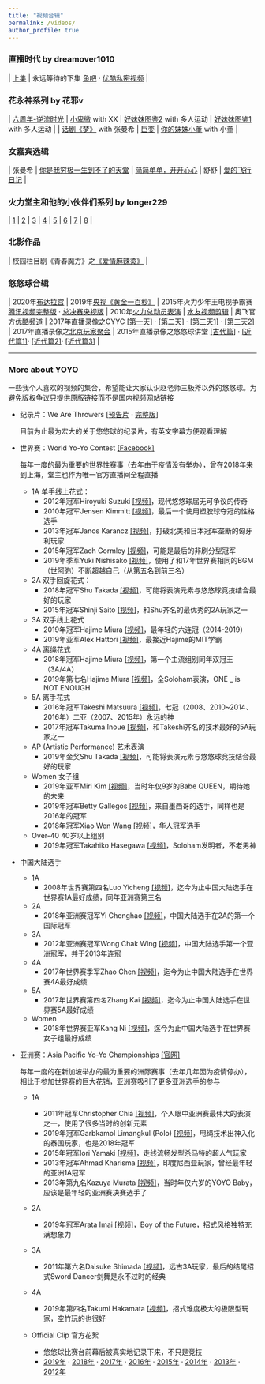 ```yaml
---
title: "视频合辑"
permalink: /videos/
author_profile: true
---
```


### 直播时代 by dreamover1010

| [上集](https://www.bilibili.com/video/BV1os411A79R) | 永远等待的下集 [鱼吧](https://yuba.douyu.com/p/766138301570681362) · [优酷私密视频](http://v.youku.com/v_show/id_XNDM5MjE1MjQ3Ng==.html) |

### 花永神系列 by 花邪v

| [六周年-逆流时光](https://yuba.douyu.com/p/255485431620106597) | [小卑微](https://yuba.douyu.com/p/320430661616861100) with XX | [好妹妹图鉴2](https://yuba.douyu.com/p/946137141610386419) with 多人运动 | [好妹妹图鉴1](https://yuba.douyu.com/p/198854931586759899) with 多人运动 | 
| [话剧《梦》](https://www.bilibili.com/video/BV1Eh411R7sd) with 张曼希 | [巨变](https://www.bilibili.com/video/BV1Lt4y1D734) | [你的妹妹小董](https://www.bilibili.com/video/BV1nZ4y1H7tV) with 小董 | 

### 女嘉宾选辑

| 张曼希 | [你是我穷极一生到不了的天堂](https://yuba.douyu.com/p/392852661591064413) | [简简单单，开开心心](https://yuba.douyu.com/p/709255541619924605)
| 舒舒 | [爱的飞行日记](https://yuba.douyu.com/p/765192541611244940) |

### 火力堂主和他的小伙伴们系列 by longer229

| [1](https://www.bilibili.com/video/BV1bW411W7nX) | [2](https://www.bilibili.com/video/BV1bW411W7ni) | [3](https://www.bilibili.com/video/BV1CW411W7eR) | [4](https://www.bilibili.com/video/BV1CW411W7vu) | [5](https://www.bilibili.com/video/BV1CW411W7as) | [6](https://www.bilibili.com/video/BV1CW411W7Y5) | [7](https://www.bilibili.com/video/BV1CW411W7F9) | [8](https://www.bilibili.com/video/BV1kW411W7ah) |

### 北影作品

| 校园栏目剧《青春魔方》之[《爱情麻辣烫》](https://v.youku.com/v_show/id_XMTUyMTgzNDg4.html) |

### 悠悠球合辑 

| 2020年[布达拉宫](https://yuba.douyu.com/p/107953551566399070) | 2019年[央视《黄金一百秒》](http://tv.cctv.com/2019/12/19/VIDE2wUNYhDLDzT73hqwSLGN191219.shtml) | 2015年火力少年王电视争霸赛 [腾讯视频完整版](https://v.qq.com/detail/w/wxe7z4egf3v24t9.html) · [总决赛央视版](http://tv.cctv.com/2015/06/18/VIDE1434623763859661.shtml) 
| 2010年[火力总动员表演](https://yuba.douyu.com/p/627815321546306635) | [水友视频剪辑](https://yuba.douyu.com/p/188426961586233263) | 奥飞官方[优酷频道](http://i.youku.com/i/UMTY0NjcyNTI3Mg==/videos?q=%E5%A0%82%E4%B8%BB) 
| 2017年直播录像之CYYC [[第一天]](https://v.youku.com/v_show/id_XMjg5MTQ3NDAyMA==.html) · [[第二天]](https://v.youku.com/v_show/id_XMjg5NDEyMzU2NA==.html) · [[第三天1]](https://v.youku.com/v_show/id_XMjg5NTQ2MTI5Mg==.html) · [[第三天2]](https://v.youku.com/v_show/id_XMjg5NjMxNzcyNA==.html?) | 2017年直播录像之[北京玩家聚会](https://v.youku.com/v_show/id_XMjUxODkyMjkyOA==.html) | 2015年直播录像之悠悠球讲堂 [[古代篇]](http://v.youku.com/v_show/id_XMTMxNDE4NTY1Ng==.html) · [[近代篇1]](http://v.youku.com/v_show/id_XMTMxNDE4OTY1Mg==.html)· [[近代篇2]](http://v.youku.com/v_show/id_XMTMxNDE4OTc5Ng==.html)· [[近代篇3]](http://v.youku.com/v_show/id_XMTMxNDE5MDI1Mg==.html) |

---

### More about YOYO

一些我个人喜欢的视频的集合，希望能让大家认识赵老师三板斧以外的悠悠球。为避免版权争议只提供原版链接而不是国内视频网站链接

- 纪录片：We Are Throwers [[预告片](https://www.reelhouse.org/wearethrowers/we-are-throwers/we-are-throwers-trailer) · [完整版](https://www.reelhouse.org/wearethrowers/we-are-throwers/wat-2017-finalcut-render-laga-192638)]
  
  目前为止最为宏大的关于悠悠球的纪录片，有英文字幕方便观看理解
  
- 世界赛：World Yo-Yo Contest [[Facebook]](https://www.facebook.com/worldyoyocontest/)

  每年一度的最为重要的世界性赛事（去年由于疫情没有举办），曾在2018年来到上海，堂主也作为唯一官方直播间全程直播
  
  - 1A 单手线上花式：
    - 2012年冠军Hiroyuki Suzuki [[视频]](https://www.youtube.com/watch?v=0sCb4sAoOMs)，现代悠悠球届无可争议的传奇
    - 2010年冠军Jensen Kimmitt [[视频]](https://www.youtube.com/watch?v=b-usj9zFDjg)，最后一个使用塑胶球夺冠的性格选手
    - 2013年冠军Janos Karancz [[视频]](https://www.youtube.com/watch?v=wlW7fhUqtn8)，打破北美和日本冠军垄断的匈牙利玩家
    - 2015年冠军Zach Gormley [[视频]](https://www.youtube.com/watch?v=q8LTS4QpvCw)，可能是最后的非刷分型冠军
    - 2019年季军Yuki Nishisako [[视频]](https://www.youtube.com/watch?v=MsQaHMXxNSg)，使用了和17年世界赛相同的BGM（[世阿弥](https://music.163.com/#/song?id=453291321)）不断超越自己（从第五名到前三名）
  - 2A 双手回旋花式：
    - 2018年冠军Shu Takada [[视频]](https://www.youtube.com/watch?v=f54Dpx9tRy4)，可能将表演元素与悠悠球竞技结合最好的玩家
    - 2015年冠军Shinji Saito [[视频]](https://www.youtube.com/watch?v=LrDjC2-o5kk)，和Shu齐名的最优秀的2A玩家之一
  - 3A 双手线上花式
    - 2019年冠军Hajime Miura [[视频]](https://www.youtube.com/watch?v=ZvJY6KGBGkQ)，最年轻的六连冠（2014-2019）
    - 2019年亚军Alex Hattori [[视频]](https://www.youtube.com/watch?v=yIMsgTDwCRc)，最接近Hajime的MIT学霸
  - 4A 离绳花式
    - 2018年冠军Hajime Miura [[视频]](https://www.youtube.com/watch?v=dJqNLsPKTyI)，第一个主流组别同年双冠王（3A/4A）
    - 2019年第七名Hajime Miura [[视频]](https://www.youtube.com/watch?v=MyWAt4Zln8U)，全Soloham表演，ONE _ is NOT ENOUGH
  - 5A 离手花式
    - 2016年冠军Takeshi Matsuura [[视频]](https://www.youtube.com/watch?v=0wYX2jnv60o)，七冠（2008、2010~2014、2016年）二亚（2007、2015年）永远的神
    - 2017年冠军Takuma Inoue [[视频]](https://www.youtube.com/watch?v=TM6s_T1lsCI)，和Takeshi齐名的技术最好的5A玩家之一
  - AP (Artistic Performance) 艺术表演
    - 2019年金奖Shu Takada [[视频]](https://www.youtube.com/watch?v=loBjndgr22o)，可能将表演元素与悠悠球竞技结合最好的玩家 
  - Women 女子组
    - 2019年亚军Miri Kim [[视频]](https://www.youtube.com/watch?v=Mb07enlAwic)，当时年仅9岁的Babe QUEEN，期待她的未来
    - 2019年冠军Betty Gallegos [[视频]](https://www.youtube.com/watch?v=A02EOsYRo8M)，来自墨西哥的选手，同样也是2016年的冠军
    - 2018年冠军Xiao Wen Wang [[视频]](https://www.youtube.com/watch?v=n6IG41L_3Hk)，华人冠军选手
  - Over-40 40岁以上组别
    - 2019年冠军Takahiko Hasegawa [[视频]](https://www.youtube.com/watch?v=ukJOOGkby9I)，Soloham发明者，不老男神

- 中国大陆选手

  - 1A
    - 2008年世界赛第四名Luo Yicheng [[视频]](https://www.youtube.com/watch?v=p28HOd9A5R8)，迄今为止中国大陆选手在世界赛1A最好成绩，同年亚洲赛第三名
  - 2A
    - 2018年亚洲赛冠军Yi Chenghao [[视频]](https://www.youtube.com/watch?v=MSDDD_k4vhk)，中国大陆选手在2A的第一个国际冠军
  - 3A
    - 2012年亚洲赛冠军Wong Chak Wing [[视频]](https://www.youtube.com/watch?v=PTAaj7gyDjQ)，中国大陆选手第一个亚洲冠军，并于2013年连冠
  - 4A
    - 2017年世界赛季军Zhao Chen [[视频]](https://www.youtube.com/watch?v=_7F9RP1IqSM)，迄今为止中国大陆选手在世界赛4A最好成绩
  - 5A
    - 2017年世界赛第四名Zhang Kai [[视频]](https://www.youtube.com/watch?v=UEX91-TBJoI)，迄今为止中国大陆选手在世界赛5A最好成绩
  - Women
    - 2018年世界赛亚军Kang Ni [[视频]](https://www.youtube.com/watch?v=CUFUy9FR0KE)，迄今为止中国大陆选手在世界赛女子组最好成绩

- 亚洲赛：Asia Pacific Yo-Yo Championships [[官网]](http://www.asiapacyoyo.com/main/)

  每年一度的在新加坡举办的最为重要的洲际赛事（去年几年因为疫情停办），相比于参加世界赛的巨大花销，亚洲赛吸引了更多亚洲选手的参与
  
  - 1A
    - 2011年冠军Christopher Chia [[视频]](https://www.youtube.com/watch?v=0KWxAxReDCw)，个人眼中亚洲赛最伟大的表演之一，使用了很多当时的创新元素
    - 2019年冠军Garbkamol Limangkul (Polo) [[视频]](https://www.youtube.com/watch?v=3Fb5s0mD3E8)，甩绳技术出神入化的泰国玩家，也是2018年冠军
    - 2015年冠军Iori Yamaki [[视频]](https://www.youtube.com/watch?v=XOQ7Bye3tcw)，走线流畅发型杀马特的超人气玩家
    - 2013年冠军Ahmad Kharisma [[视频]](https://www.youtube.com/watch?v=qPA3Ry9-AQY)，印度尼西亚玩家，曾经最年轻的亚洲1A冠军
    - 2013年第九名Kazuya Murata [[视频]](https://www.youtube.com/watch?v=CMPJ3l0TJX0)，当时年仅六岁的YOYO Baby，应该是最年轻的亚洲赛决赛选手了

  - 2A
    - 2019年冠军Arata Imai [[视频]](https://www.youtube.com/watch?v=XXZkwdtKU4w)，Boy of the Future，招式风格独特充满想象力

  - 3A
    - 2011年第六名Daisuke Shimada [[视频]](https://www.youtube.com/watch?v=m1fRX-m-Itg)，远古3A玩家，最后的结尾招式Sword Dancer剑舞是永不过时的经典 

  - 4A
    - 2019年第四名Takumi Hakamata [[视频]](https://www.youtube.com/watch?v=l1N6Hsonido)，招式难度极大的极限型玩家，空竹玩的也很好

  - Official Clip 官方花絮
    - 悠悠球比赛台前幕后被真实地记录下来，不只是竞技
    - [2019年](https://www.youtube.com/watch?v=kD7NTtP8ok8) · [2018年](https://www.youtube.com/watch?v=c4Di7kI_Zg4) · [2017年](https://www.youtube.com/watch?v=aIazsEPDzJE) · [2016年](https://www.youtube.com/watch?v=Lz05RsChMiw) · [2015年](https://www.youtube.com/watch?v=OLfisWgEnoc) · [2014年](https://www.youtube.com/watch?v=Grrh1DrYEs0) · [2013年](https://www.youtube.com/watch?v=Of2v8M-o6Tg) · [2012年](https://www.youtube.com/watch?v=angACQtDBAM)
    
